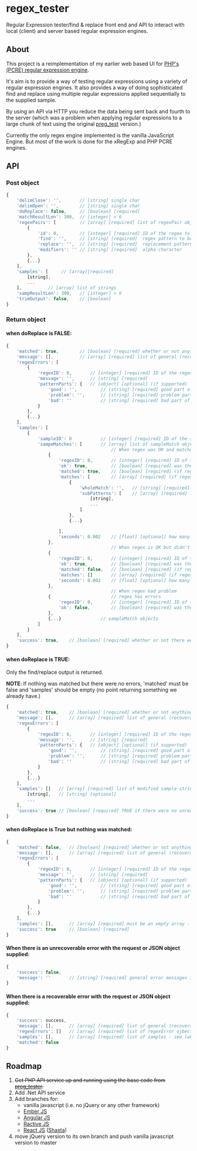 # regex_tester
Regular Expression tester/find &amp; replace front end and API to interact with local (client) and server based regular expression engines.

## About
This project is a reimplementation of my earlier web based UI for [PHP's (PCRE) regular expression engine](https://github.com/evanwills/preg_test).

It's aim is to provide a way of testing regular expressions using a variety of regular expression engines. It also provides a way of doing sophisticated find and replace using multiple regular expressions applied sequentially to the supplied sample.

By using an API via HTTP you reduce the data being sent back and fourth to the server (which was a problem when applying regular expressions to a large chunk of text using the original [preg_test](https://github.com/evanwills/preg_test) version.)

Currently the only regex engine implemented is the vanilla JavaScript Engine. But most of the work is done for the xRegExp and PHP PCRE engines.

## API
### Post object
``` javascript
{
	'delimClose': '',		// [string] single char
	'delimOpen': '',		// [string] single char
	'doReplace': false,		// [boolean] [required]
	'matchResultLen': 300,	// [integer] > 6
	'regexPairs': [			// [array] [required] list of regexPair objects:
		{
			'id': 0,		// [integer] [required]	ID of the regex to be matched
			'find': '',		// [string] [required]	regex pattern to be tested/used
			'replace': '',	// [string] [required]	replacement pattern
			'modifiers': '' // [string] [required]	alpha character
		},
		{...}
	],
	'samples': [	 // [array][required]
		[string],
		...
	],			// [array] list of strings
	'sampResultLen': 300,	// [integer] > 6
	'trimOutput': false,	// [boolean]
}
```

### Return object
#### when doReplace is FALSE:
``` javascript
{
	'matched': true,		// [boolean] [required] whether or not anything at all was matched
	'message': [],			// [array] [required] list of general (recoverable) error messages if any.
	'regexErrors': [
		{
			'regexID': 0,		// [integer] [required] ID of the regex that had a problem
			'message': '',		// [string] [required]
			'patternParts': {	// [object] [optional] (if supported)
				'good': '',			// [string] [required] good part of the regex
				'problem': '',		// [string] [required] problem part of the regex
				'bad': ''			// [string] [required] bad part of the regex
			}
		},
		{...}
	],
	'samples': [
		{
			'sampleID': 0			// [integer] [required] ID of the sample that was matched
			'sampeMatches': [		// [array] list of sampleMatch objects
										// When regex was OK and matched something in the sample
				{
					'regexID': 0,		// [integer] [required] ID of the regex that was matched
					'ok': true,			// [boolean] [required] was the regex OK (true if there were no errors)
					'matched': true,	// [boolean] [required] (if regex is ok) true if the regex matched anything at all
					'matches': [		// [array] [required] (if regex is ok) list of matches
						{
							'wholeMatch': '',	// [string] [required] list of the whole match
							'subPatterns': [	// [array] [required] list of sub-parts of the match (if any)
								[string],
								...
							]
						},
						{...}

					],
					'seconds': 0.002	// [float] [optional] how many seconds it took to apply the regex to the sample
				},
										// When regex is OK but didn't match anything in the sample
				{
					'regexID': 0,		// [integer] [required] ID of the regex that was matched
					'ok': true,			// [boolean] [required] was the regex OK (true if there were no errors)
					'matched': false,	// [boolean] [required] (if regex is ok) true if the regex matched anything at all
					'matches': []		// [array] [required] (if regex is ok) empty list
					'seconds': 0.002	// [float] [optional] how many seconds it took to apply the regex to the sample
				},
										// When regex had problem
				{						// regex has errors
					'regexID': 0,		// [integer] [required] ID of the regex that was matched
					'ok': false,		// [boolean] [required] was the regex OK (true if there were no errors)
				},
				{...}				// sampleMatch objects
			]
		}
	],
	'success': true,	// [boolean] [required] whether or not there were any problems
}
```

#### when doReplace is TRUE:

Only the find/replace output is returned.

__NOTE__: If nothing was matched but there were no errors, 'matched' must be false and 'samples' should be empty (no point returning something we already have.)

``` javascript
{
	'matched': true,	// [boolean] [required] whether or not anything at all was matched
	'message': [],		// [array] [required] list of general (recoverable) error messages if any.
	'regexErrors': [
		{
			'regexID': 0,		// [integer] [required] ID of the regex that had a problem
			'message': '',		// [string] [required]
			'patternParts': {	// [object] [optional] (if supported)
				'good': '',			// [string] [required] good part of the regex
				'problem': '',		// [string] [required] problem part of the regex
				'bad': ''			// [string] [required] bad part of the regex
			}
		},
		{...}
	],
	'samples': []	// [array] [required] list of modified sample strings (in the same order as they were received.)
		[string],	// [string] [optional]
		...
	],
	'success': true	// [boolean] [required] TRUE if there were no unrecoverable errors (see below for more about errors)
}
```
#### when doReplace is True but nothing was matched:
``` javascript
{
	'matched': false,	// [boolean] [required] whether or not anything at all was matched
	'message': [],		// [array] [required] list of general (recoverable) error messages if any.
	'regexErrors': [
		{
			'regexID': 0,		// [integer] [required] ID of the regex that had a problem
			'message': '',		// [string] [required]
			'patternParts': {	// [object] [optional] (if supported)
				'good': '',			// [string] [required] good part of the regex
				'problem': '',		// [string] [required] problem part of the regex
				'bad': ''			// [string] [required] bad part of the regex
			}
		},
		{...}
	],
	'samples': [],		// [array] [required] must be an empty array - if nothing was matched then nothing changed. Don't send them something they already have.
	'success': true		// [boolean] [required]
}
```

#### When there is an unrecoverable error with the request or JSON object supplied:
``` javascript
{
	'success': false,
	'message': ''		// [string] [required] general error messages if any.
}
```
#### When there is a recoverable error with the request or JSON object supplied:
``` javascript
{
	'success': success,
	'message': [],		// [array] [required] list of general (recoverable) error messages (if any).
	'regexErrors': []	// [array] [required] list of regexError ojbects (if any)
	'samples': [],		// [array] [required] list of samples - see [when doReplace is FALSE](https://github.com/evanwills/regex_tester#when-doreplace-is-false) & [when doReplace is TRUE](https://github.com/evanwills/regex_tester#when-doreplace-is-true) above
	'matched': false
}
```

## Roadmap
1.	~~Get PHP API service up and running using the base code from [preg_tester](https://github.com/evanwills/preg_test).~~
3.	Add .Net API service
3.	Add branches for:
	*	vanilla javascript (i.e. no jQuery or any other framework)
	*	[Ember JS](https://emberjs.com/)
	*	[Angular JS](https:angularjs.org/)
	*	[Ractive JS](http://ractivejs.org/)
	*	[React JS](https://facebook.github.io/react) ([Shasta](http://shasta.tools/ "Opinionated React"))
4.	move jQuery version to its own branch and push vanilla javascript version to master